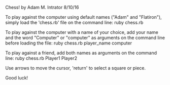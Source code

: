 
 Chess!
 by Adam M. Intrator
 8/10/16

 To play against the computer using default names ("Adam" and "Flatiron"),
 simply load the 'chess.rb' file on the command line:
    ruby chess.rb

 To play against the computer with a name of your choice, add your name and
 the word "Computer" or "computer" as arguments on the command line before
 loading the file:
   ruby chess.rb player_name computer

 To play against a friend, add both names as arguments on the command line:
   ruby chess.rb Player1 Player2

 Use arrows to move the cursor, 'return' to select a square or piece.

 Good luck!
